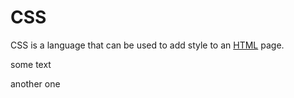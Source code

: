 # CSS

CSS is a language that can be used to add style to an [HTML](/wiki/HTML) page.
some text 
another one

        
        